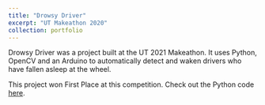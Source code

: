 ```yaml
---
title: "Drowsy Driver"
excerpt: "UT Makeathon 2020"
collection: portfolio
---
```


Drowsy Driver was a project built at the UT 2021 Makeathon. It uses Python, OpenCV and an Arduino to automatically detect and waken drivers who have fallen asleep at the wheel. 

This project won First Place at this competition. Check out the Python code [here](https://github.com/kdesai2018/drowsy-driver).